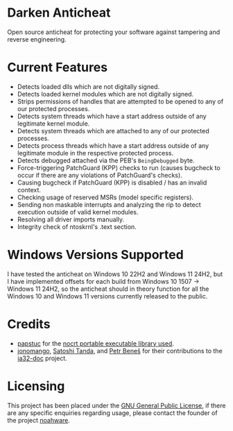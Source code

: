 # Darken Anticheat
Open source anticheat for protecting your software against tampering and reverse engineering.

# Current Features
- Detects loaded dlls which are not digitally signed.
- Detects loaded kernel modules which are not digitally signed.
- Strips permissions of handles that are attempted to be opened to any of our protected processes.
- Detects system threads which have a start address outside of any legitimate kernel module.
- Detects system threads which are attached to any of our protected processes.
- Detects process threads which have a start address outside of any legitimate module in the respective protected process.
- Detects debugged attached via the PEB's `BeingDebugged` byte.
- Force-triggering PatchGuard (KPP) checks to run (causes bugcheck to occur if there are any violations of PatchGuard's checks).
- Causing bugcheck if PatchGuard (KPP) is disabled / has an invalid context.
- Checking usage of reserved MSRs (model specific registers).
- Sending non maskable interrupts and analyzing the rip to detect execution outside of valid kernel modules.
- Resolving all driver imports manually.
- Integrity check of ntoskrnl's .text section.

# Windows Versions Supported

I have tested the anticheat on Windows 10 22H2 and Windows 11 24H2, but I have implemented offsets for each build from Windows 10 1507 -> Windows 11 24H2, so the anticheat should in theory function for all the Windows 10 and Windows 11 versions currently released to the public.

# Credits
- [papstuc](https://github.com/papstuc) for the [nocrt portable executable library used](https://github.com/papstuc/nocrt_portable_executable).
- [jonomango](https://github.com/jonomango), [Satoshi Tanda](https://github.com/tandasat), and [Petr Beneš](https://github.com/wbenny) for their contributions to the [ia32-doc](https://github.com/tandasat/ia32-doc) project.

# Licensing
This project has been placed under the [GNU General Public License](LICENSE), if there are any specific enquiries regarding usage, please contact the founder of the project [noahware](https://github.com/noahware).